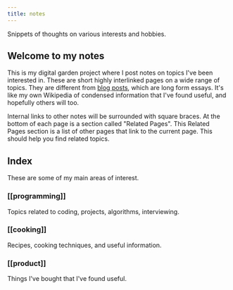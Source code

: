 ```yaml
---
title: notes
---
```

Snippets of thoughts on various interests and hobbies.

## Welcome to my notes
This is my digital garden project where I post notes on topics I've been interested in. These are short highly interlinked pages on a wide range of topics. They are different from [blog posts](/blog/), which are long form essays. It's like my own Wikipedia of condensed information that I've found useful, and hopefully others will too.


Internal links to other notes will be surrounded with square braces. At the bottom of each page is a section called "Related Pages". This Related Pages section is a list of other pages that link to the current page. This should help you find related topics.

## Index
These are some of my main areas of interest. 

### [[programming]]
Topics related to coding, projects, algorithms, interviewing.

### [[cooking]]
Recipes, cooking techniques, and useful information.

### [[product]]
Things I've bought that I've found useful.